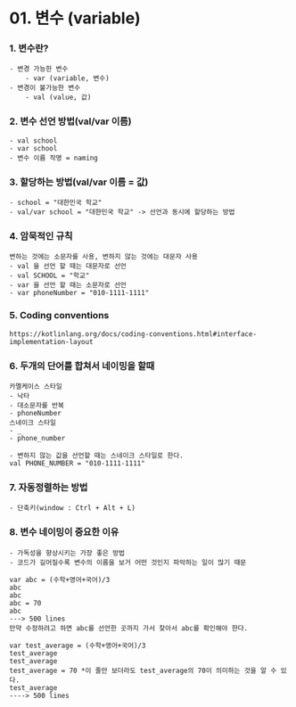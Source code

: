 # 01. 변수 (variable)
### 1. 변수란?
    - 변경 가능한 변수
        - var (variable, 변수)
    - 변경이 불가능한 변수
        - val (value, 값)

### 2. 변수 선언 방법(val/var 이름)
    - val school
    - var school
    - 변수 이름 작명 = naming

### 3. 할당하는 방법(val/var 이름 = 값)
    - school = "대한민국 학교"
    - val/var school = "대한민국 학교" -> 선언과 동시에 할당하는 방법

### 4. 암묵적인 규칙
    변하는 것에는 소문자를 사용, 변하지 않는 것에는 대문자 사용
    - val 을 선언 할 때는 대문자로 선언
    - val SCHOOL = "학교"
    - var 을 선언 할 때는 소문자로 선언
    - var phoneNumber = "010-1111-1111"

### 5. Coding conventions
    https://kotlinlang.org/docs/coding-conventions.html#interface-implementation-layout

### 6. 두개의 단어를 합쳐서 네이밍을 할때
    카멜케이스 스타일
    - 낙타
    - 대소문자를 반복
    - phoneNumber
    스네이크 스타일
    - _
    - phone_number

    - 변하지 않는 값을 선언할 때는 스네이크 스타일로 한다.
    val PHONE_NUMBER = "010-1111-1111"

### 7. 자동정렬하는 방법
    - 단축키(window : Ctrl + Alt + L)


### 8. 변수 네이밍이 중요한 이유
    - 가독성을 향상시키는 가장 좋은 방법
    - 코드가 길어질수록 변수의 이름을 보거 어떤 것인지 파악하는 일이 많기 때문

    var abc = (수학+영어+국어)/3
    abc
    abc
    abc = 70
    abc
    ---> 500 lines
    만약 수정하려고 하면 abc를 선언한 곳까지 가서 찾아서 abc를 확인해야 한다.

    var test_average = (수학+영어+국어)/3
    test_average
    test_average
    test_average = 70 *이 줄만 보더라도 test_average의 70이 의미하는 것을 알 수 있다.
    test_average
    ----> 500 lines

